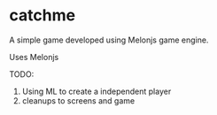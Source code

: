 catchme
=======

A simple game developed using Melonjs game engine. 

Uses Melonjs

TODO:
1) Using ML to create a independent player
2) cleanups to screens and game
